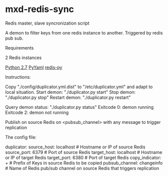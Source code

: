 mxd-redis-sync
==============

Redis master, slave syncronization script

A demon to filter keys from one redis instance to another.
Triggered by redis pub sub.

Requirements

2 Redis instances

[Python 2.7](http://python.org/ "Python 2.7")
[PyYaml](http://stackoverflow.com/questions/14261614/how-do-i-install-the-yaml-package-for-python "PyYaml")
[redis-py](https://github.com/andymccurdy/redis-py "redis-py")


Instructions:

Copy "./config/duplicator.yml.dist" to "/etc/duplicator.yml" and adapt to local situation.
Start demon: "./duplicator.py start"
Stop demon: "./duplicator.py stop"
Restart demon: "./duplicator.py restart"

Query demon status: "./duplicator.py status"
    Exitcode 0: demon running
    Exitcode 2: demon not running

Publish on source Redis on <pubsub_channel> with any message to trigger replication

The config file:

duplicator:
    source_host: localhost # Hostname or IP of source Redis
    source_port: 6379 # Port of source Redis
    target_host: localhost # Hostname or IP of target Redis
    target_port: 6380 # Port of target Redis
    copy_indicator: + # Prefix of Keys in source Redis to be copied
    pubsub_channel: changeinfo # Name of Redis pub/sub channel on source Redis that triggers replication
